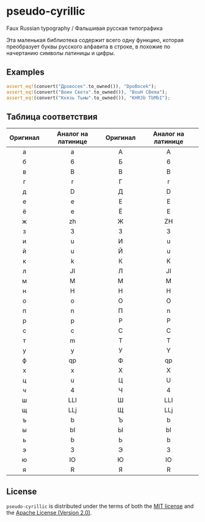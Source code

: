 # pseudo-cyrillic
Faux Russian typography / Фальшивая русская типографика

Эта маленькая библиотека содержит всего одну функцию, 
которая преобразует буквы русского алфавита в строке, 
в похожие по начертанию символы латиницы и цифры.

## Examples
```rust
assert_eq!(convert("Дровосек".to_owned()), "DpoBocek");
assert_eq!(convert("Воин Света".to_owned()), "BouH CBema");
assert_eq!(convert("Князь Тьмы".to_owned()), "KHR3b TbMbI");
```

## Таблица соответствия
Оригинал|Аналог на латинице|Оригинал|Аналог на латинице
:---:|:---:|:---:|:---:
а|a|А|A
б|6|Б|6
в|B|В|B
г|r|Г|r
д|D|Д|D
е|e|Е|E
ё|e|Ё|E
ж|zh|Ж|ZH
з|3|З|3
и|u|И|u
й|u|Й|u
к|k|К|K
л|JI|Л|JI
м|M|М|M
н|H|Н|H
о|o|О|O
п|n|П|n
р|p|Р|P
с|c|С|C
т|m|Т|T
у|y|У|Y
ф|qp|Ф|qp
х|x|Х|X
ц|u|Ц|U
ч|4|Ч|4
ш|LLI|Ш|LLI
щ|LLj|Щ|LLj
ъ|b|Ъ|b
ы|bI|Ы|bI
ь|b|Ь|b
э|3|Э|3
ю|IO|Ю|IO
я|R|Я|R


## License
`pseudo-cyrillic` is distributed under the terms of both the [MIT license](LICENSE-MIT) and the [Apache License (Version 2.0)](LICENSE-APACHE).